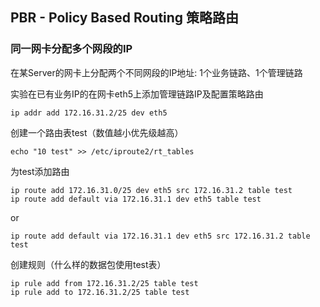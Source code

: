 

## PBR - Policy Based Routing 策略路由

### 同一网卡分配多个网段的IP

在某Server的网卡上分配两个不同网段的IP地址: 1个业务链路、1个管理链路

实验在已有业务IP的在网卡eth5上添加管理链路IP及配置策略路由

```
ip addr add 172.16.31.2/25 dev eth5
```


创建一个路由表test（数值越小优先级越高）

```
echo "10 test" >> /etc/iproute2/rt_tables
```

为test添加路由

```
ip route add 172.16.31.0/25 dev eth5 src 172.16.31.2 table test
ip route add default via 172.16.31.1 dev eth5 table test
```
or
```
ip route add default via 172.16.31.1 dev eth5 src 172.16.31.2 table test
```

创建规则（什么样的数据包使用test表）

```
ip rule add from 172.16.31.2/25 table test
ip rule add to 172.16.31.2/25 table test
```
